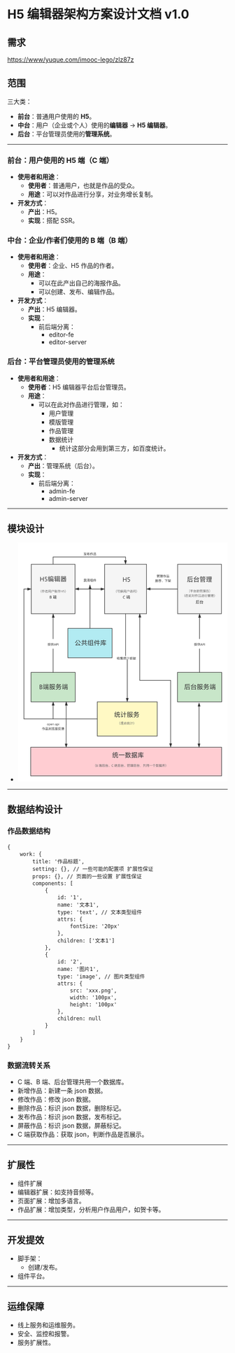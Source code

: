 # H5 编辑器架构方案设计文档 v1.0

## 需求

[https://www/yuque.com/imooc-lego/zlz87z](https://www.yuque.com/books/share/af79538c-09eb-4ddd-bfb7-599816c233bf/whhax9)

## 范围

三大类：

- **前台**：普通用户使用的 **H5**。
- **中台**：用户（企业或个人）使用的**编辑器** -> **H5 编辑器**。
- **后台**：平台管理员使用的**管理系统**。

---

### 前台：用户使用的 H5 端（C 端）

- **使用者和用途**：
  - **使用者**：普通用户，也就是作品的受众。
  - **用途**：可以对作品进行分享，对业务增长复制。
- **开发方式**：
  - **产出**：H5。
  - **实现**：搭配 SSR。

### 中台：企业/作者们使用的 B 端（B 端）

- **使用者和用途**：
  - **使用者**：企业、H5 作品的作者。
  - **用途**：
    - 可以在此产出自己的海报作品。
    - 可以创建、发布、编辑作品。
- **开发方式**：
  - **产出**：H5 编辑器。
  - **实现**：
    - 前后端分离：
      - editor-fe
      - editor-server

### 后台：平台管理员使用的管理系统

- **使用者和用途**：
  - **使用者**：H5 编辑器平台后台管理员。
  - **用途**：
    - 可以在此对作品进行管理，如：
      - 用户管理
      - 模版管理
      - 作品管理
      - 数据统计
        - 统计这部分会用到第三方，如百度统计。
- **开发方式**：
  - **产出**：管理系统（后台）。
  - **实现**：
    - 前后端分离：
      - admin-fe
      - admin-server

---

## 模块设计

- ![模块设计](../../images/h5-editor-模块设计.png '模块设计')

---

## 数据结构设计

### 作品数据结构

```
{
    work: {
        title: '作品标题',
        setting: {}, // 一些可能的配置项 扩展性保证
        props: {}, // 页面的一些设置 扩展性保证
        components: [
            {
                id: '1',
                name: '文本1',
                type: 'text', // 文本类型组件
                attrs: {
                    fontSize: '20px'
                },
                children: ['文本1']
            },
            {
                id: '2',
                name: '图片1',
                type: 'image', // 图片类型组件
                attrs: {
                    src: 'xxx.png',
                    width: '100px',
                    height: '100px'
                },
                children: null
            }
        ]
    }
}
```

### 数据流转关系

- C 端、B 端、后台管理共用一个数据库。
- 新增作品：新建一条 json 数据。
- 修改作品：修改 json 数据。
- 删除作品：标识 json 数据，删除标记。
- 发布作品：标识 json 数据，发布标记。
- 屏蔽作品：标识 json 数据，屏蔽标记。
- C 端获取作品：获取 json，判断作品是否展示。

---

## 扩展性

- 组件扩展
- 编辑器扩展：如支持音频等。
- 页面扩展：增加多语言。
- 作品扩展：增加类型，分析用户作品用户，如贺卡等。

---

## 开发提效

- 脚手架：
  - 创建/发布。
- 组件平台。

---

## 运维保障

- 线上服务和运维服务。
- 安全、监控和报警。
- 服务扩展性。
